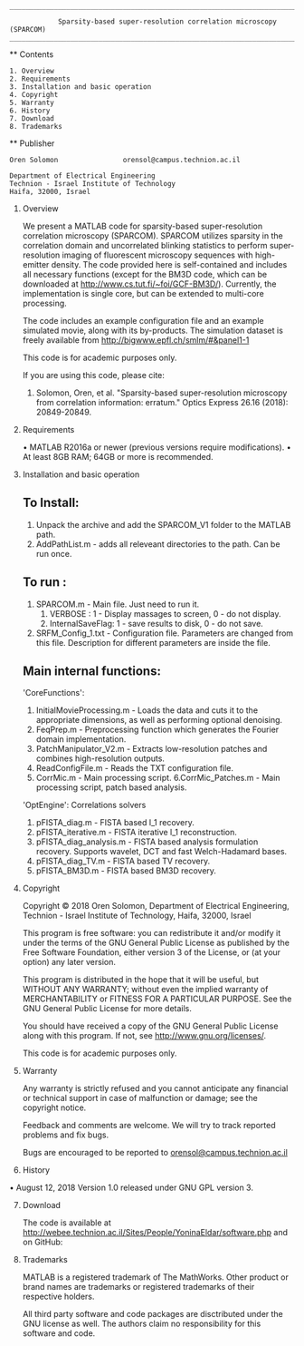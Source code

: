 	_____________________________________________________________________________________________

				Sparsity-based super-resolution correlation microscopy (SPARCOM)
	_____________________________________________________________________________________________


** Contents

	1. Overview
	2. Requirements
	3. Installation and basic operation
	4. Copyright
	5. Warranty
	6. History
	7. Download
	8. Trademarks

** Publisher
	
	Oren Solomon				orensol@campus.technion.ac.il
		
	Department of Electrical Engineering
	Technion - Israel Institute of Technology
	Haifa, 32000, Israel

1. Overview

	We present a MATLAB code for sparsity-based super-resolution correlation microscopy (SPARCOM). 
	SPARCOM utilizes sparsity in the correlation domain and uncorrelated blinking statistics
	to perform super-resolution imaging of fluorescent microscopy sequences with high-emitter density. 
	The code provided here is self-contained and includes all necessary functions (except for the BM3D code, which can be downloaded at http://www.cs.tut.fi/~foi/GCF-BM3D/). 
	Currently, the implementation is single core, but can be extended to multi-core processing.
	
	The code includes an example configuration file and an example simulated movie, along with its by-products. The simulation dataset is freely available from http://bigwww.epfl.ch/smlm/#&panel1-1
	
	This code is for academic purposes only.
	
	If you are using this code, please cite: 
    1.	Solomon, Oren, et al. "Sparsity-based super-resolution microscopy from correlation information: erratum." Optics Express 26.16 (2018): 20849-20849.


2. Requirements

	• MATLAB R2016a or newer (previous versions require modifications).
	• At least 8GB RAM; 64GB or more is recommended.


3. Installation and basic operation
	
	To Install:
	-----------
	1. Unpack the archive and add the SPARCOM_V1 folder to the MATLAB path.
	2. AddPathList.m - adds all releveant directories to the path. Can be run once.
	
	To run    :
	-----------
	1. SPARCOM.m         - Main file. Just need to run it.
		1. VERBOSE         : 1 - Display massages to screen, 0 - do not display.
		2. InternalSaveFlag: 1 - save results to disk, 0 - do not save.
	2. SRFM_Config_1.txt - Configuration file. Parameters are changed from this file. Description for different parameters are inside the file.
	
	Main internal functions:
	------------------------
	'CoreFunctions\':
	1. InitialMovieProcessing.m - Loads the data and cuts it to the appropriate dimensions, as well as performing optional denoising.
	2. FeqPrep.m     	        - Preprocessing function which generates the Fourier domain implementation.
	3. PatchManipulator_V2.m    - Extracts low-resolution patches and combines high-resolution outputs.
	4. ReadConfigFile.m         - Reads the TXT configuration file.
	5. CorrMic.m				- Main processing script.
	6.CorrMic_Patches.m         - Main processing script, patch based analysis.
	
	'OptEngine\': Correlations solvers
	1. pFISTA_diag.m          - FISTA based l_1 recovery.
	2. pFISTA_iterative.m     - FISTA iterative l_1 reconstruction.
	3. pFISTA_diag_analysis.m - FISTA based analysis formulation recovery. Supports wavelet, DCT and fast Welch-Hadamard bases.
	4. pFISTA_diag_TV.m       - FISTA based TV recovery.
	5. pFISTA_BM3D.m      	  - FISTA based BM3D recovery.
	
	
4. Copyright

    Copyright © 2018 Oren Solomon, Department of Electrical Engineering, 
	Technion - Israel Institute of Technology, Haifa, 32000, Israel
	
	This program is free software: you can redistribute it and/or modify
	it under the terms of the GNU General Public License as published by
	the Free Software Foundation, either version 3 of the License, or
	(at your option) any later version.

	This program is distributed in the hope that it will be useful,
	but WITHOUT ANY WARRANTY; without even the implied warranty of
	MERCHANTABILITY or FITNESS FOR A PARTICULAR PURPOSE.  See the
	GNU General Public License for more details.

	You should have received a copy of the GNU General Public License
	along with this program.  If not, see <http://www.gnu.org/licenses/>.
	
	This code is for academic purposes only.
	
5. Warranty

	Any warranty is strictly refused and you cannot anticipate any financial or
	technical support in case of malfunction or damage; see the copyright notice.

	Feedback and comments are welcome. We will try to track reported problems and
	fix bugs.

	Bugs are encouraged to be reported to orensol@campus.technion.ac.il
	
6. History

  • August 12, 2018
	Version 1.0 released under GNU GPL version 3.


7. Download

	The code is available at http://webee.technion.ac.il/Sites/People/YoninaEldar/software.php
	and on GitHub: 


8. Trademarks

	MATLAB is a registered trademark of The MathWorks. Other product or brand
	names are trademarks or registered trademarks of their respective holders.
	
	All third party software and code packages are disctributed under the GNU license as well. 
	The authors claim no responsibility for this software and code.

